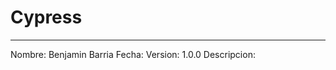# Cypress

-------------------------------------------------------------
Nombre: Benjamin Barria
Fecha: 
Version: 1.0.0
Descripcion: 